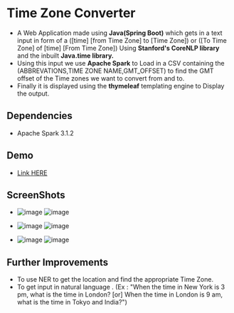 # Time Zone Converter

- A Web Application made using **Java(Spring Boot)** which gets in a text input in form of a ([time] [from Time Zone] to [Time Zone]) or ([To Time Zone] of [time] [From Time Zone]) Using **Stanford's CoreNLP library** and the inbuilt **Java.time library.**
- Using this input we use **Apache Spark** to Load in a CSV containing the (ABBREVATIONS,TIME ZONE NAME,GMT_OFFSET) to find the GMT offset of the Time zones we want to convert from and to.
- Finally it is displayed using the **thymeleaf** templating engine to Display the output.

## Dependencies

- Apache Spark 3.1.2

## Demo

- [Link HERE](https://drive.google.com/file/d/1Vj7p0RoOW4xpdqQjAFW5p95SBmKCv80Q/view)

## ScreenShots

- ![image](https://user-images.githubusercontent.com/53477893/142756929-ea715ad7-83ae-4ed1-a346-a693e9a20784.png) ![image](https://user-images.githubusercontent.com/53477893/142759092-ce35ec17-2c26-411f-819e-afc72173f76c.png)

- ![image](https://user-images.githubusercontent.com/53477893/142756972-01a9b977-ff82-4f85-a4c1-24571fb814ab.png) ![image](https://user-images.githubusercontent.com/53477893/142759110-6a85abdf-830b-4ec0-ba6f-fa7935efae45.png)
- ![image](https://user-images.githubusercontent.com/53477893/142759145-bb2fb4dc-7263-4e32-a0b4-46b6b947f88b.png) ![image](https://user-images.githubusercontent.com/53477893/142759132-0ecc6ef6-7e75-4c30-8684-9a1f0ce56854.png)



## Further Improvements

- To use NER to get the location and find the appropriate Time Zone.
- To get input in natural language . (Ex : "When the time in New York is 3 pm, what is the time in London? [or] When the time in London is 9 am, what is the time in Tokyo and India?")
  
